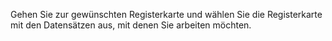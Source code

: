 <!-- markdownlint-disable-file MD041 -->
Gehen Sie zur gewünschten Registerkarte und wählen Sie die Registerkarte mit den Datensätzen aus, mit denen Sie arbeiten möchten.
